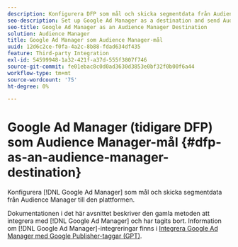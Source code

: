 ```yaml
---
description: Konfigurera DFP som mål och skicka segmentdata från Audience Manager till den plattformen.
seo-description: Set up Google Ad Manager as a destination and send Audience Manager segment data to that platform.
seo-title: Google Ad Manager as an Audience Manager Destination
solution: Audience Manager
title: Google Ad Manager som Audience Manager-mål
uuid: 12d6c2ce-f0fa-4a2c-8b88-fdad634df435
feature: Third-party Integration
exl-id: 54599948-1a32-421f-a37d-555f3807f746
source-git-commit: fe01ebac8c0d0ad3630d3853e0bf32f0b00f6a44
workflow-type: tm+mt
source-wordcount: '75'
ht-degree: 0%

---
```


# Google Ad Manager (tidigare DFP) som Audience Manager-mål {#dfp-as-an-audience-manager-destination}

Konfigurera [!DNL Google Ad Manager] som mål och skicka segmentdata från Audience Manager till den plattformen.

Dokumentationen i det här avsnittet beskriver den gamla metoden att integrera med [!DNL Google Ad Manager] och har tagits bort. Information om [!DNL Google Ad Manager]-integreringar finns i [Integrera Google Ad Manager med Google Publisher-taggar (GPT)](../integration/gpt-aam-destination/gpt-aam-requirements.md).
